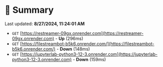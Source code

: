 # 📖 Summary
Last updated: **8/27/2024, 11:24:01 AM**

- `GET` [https://restreamer-09gx.onrender.com](https://restreamer-09gx.onrender.com) - **Up** (296ms)
- `GET` [https://filestreambot-b5k6.onrender.com/](https://filestreambot-b5k6.onrender.com/) - **Down** (148ms)
- `GET` [https://jupyterlab-python3-12-3.onrender.com](https://jupyterlab-python3-12-3.onrender.com) - **Down** (159ms)
